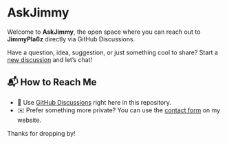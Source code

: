 # AskJimmy

Welcome to **AskJimmy**, the open space where you can reach out to **JimmyPla6z** directly via GitHub Discussions.

Have a question, idea, suggestion, or just something cool to share? Start a [new discussion](https://github.com/JimmyPla6z/AskJimmy/discussions) and let’s chat!

## 📬 How to Reach Me
- 🧵 Use [GitHub Discussions](https://github.com/JimmyPla6z/AskJimmy/discussions) right here in this repository.
- ✉️ Prefer something more private? You can use the [contact form](https://jimmypla6z.github.io/#contact) on my website.

Thanks for dropping by!

